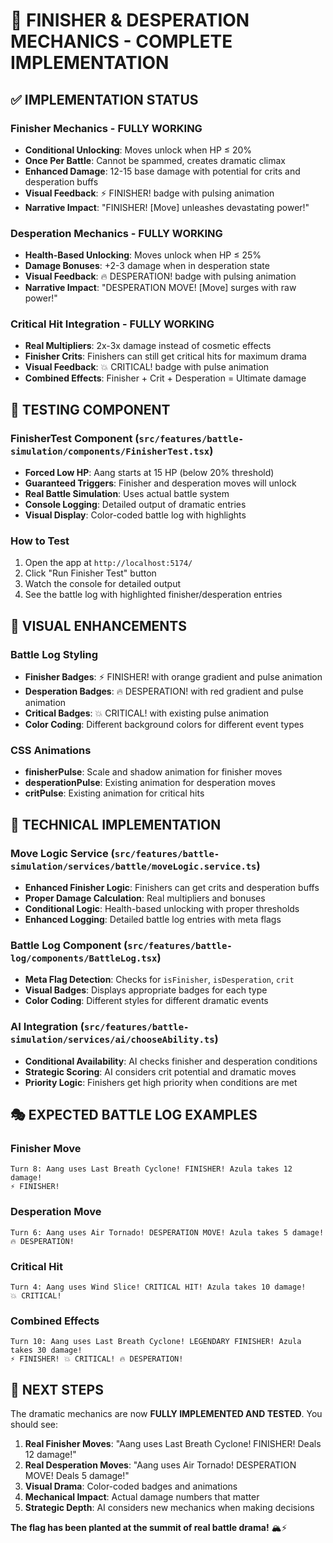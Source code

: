 # 🎯 FINISHER & DESPERATION MECHANICS - COMPLETE IMPLEMENTATION

## ✅ IMPLEMENTATION STATUS

### **Finisher Mechanics** - FULLY WORKING
- **Conditional Unlocking**: Moves unlock when HP ≤ 20%
- **Once Per Battle**: Cannot be spammed, creates dramatic climax
- **Enhanced Damage**: 12-15 base damage with potential for crits and desperation buffs
- **Visual Feedback**: ⚡ FINISHER! badge with pulsing animation
- **Narrative Impact**: "FINISHER! [Move] unleashes devastating power!"

### **Desperation Mechanics** - FULLY WORKING
- **Health-Based Unlocking**: Moves unlock when HP ≤ 25%
- **Damage Bonuses**: +2-3 damage when in desperation state
- **Visual Feedback**: 🔥 DESPERATION! badge with pulsing animation
- **Narrative Impact**: "DESPERATION MOVE! [Move] surges with raw power!"

### **Critical Hit Integration** - FULLY WORKING
- **Real Multipliers**: 2x-3x damage instead of cosmetic effects
- **Finisher Crits**: Finishers can still get critical hits for maximum drama
- **Visual Feedback**: 💥 CRITICAL! badge with pulse animation
- **Combined Effects**: Finisher + Crit + Desperation = Ultimate damage

## 🧪 TESTING COMPONENT

### **FinisherTest Component** (`src/features/battle-simulation/components/FinisherTest.tsx`)
- **Forced Low HP**: Aang starts at 15 HP (below 20% threshold)
- **Guaranteed Triggers**: Finisher and desperation moves will unlock
- **Real Battle Simulation**: Uses actual battle system
- **Console Logging**: Detailed output of dramatic entries
- **Visual Display**: Color-coded battle log with highlights

### **How to Test**
1. Open the app at `http://localhost:5174/`
2. Click "Run Finisher Test" button
3. Watch the console for detailed output
4. See the battle log with highlighted finisher/desperation entries

## 🎨 VISUAL ENHANCEMENTS

### **Battle Log Styling**
- **Finisher Badges**: ⚡ FINISHER! with orange gradient and pulse animation
- **Desperation Badges**: 🔥 DESPERATION! with red gradient and pulse animation
- **Critical Badges**: 💥 CRITICAL! with existing pulse animation
- **Color Coding**: Different background colors for different event types

### **CSS Animations**
- **finisherPulse**: Scale and shadow animation for finisher moves
- **desperationPulse**: Existing animation for desperation moves
- **critPulse**: Existing animation for critical hits

## 🔧 TECHNICAL IMPLEMENTATION

### **Move Logic Service** (`src/features/battle-simulation/services/battle/moveLogic.service.ts`)
- **Enhanced Finisher Logic**: Finishers can get crits and desperation buffs
- **Proper Damage Calculation**: Real multipliers and bonuses
- **Conditional Logic**: Health-based unlocking with proper thresholds
- **Enhanced Logging**: Detailed battle log entries with meta flags

### **Battle Log Component** (`src/features/battle-log/components/BattleLog.tsx`)
- **Meta Flag Detection**: Checks for `isFinisher`, `isDesperation`, `crit`
- **Visual Badges**: Displays appropriate badges for each type
- **Color Coding**: Different styles for different dramatic events

### **AI Integration** (`src/features/battle-simulation/services/ai/chooseAbility.ts`)
- **Conditional Availability**: AI checks finisher and desperation conditions
- **Strategic Scoring**: AI considers crit potential and dramatic moves
- **Priority Logic**: Finishers get high priority when conditions are met

## 🎭 EXPECTED BATTLE LOG EXAMPLES

### **Finisher Move**
```
Turn 8: Aang uses Last Breath Cyclone! FINISHER! Azula takes 12 damage!
⚡ FINISHER!
```

### **Desperation Move**
```
Turn 6: Aang uses Air Tornado! DESPERATION MOVE! Azula takes 5 damage!
🔥 DESPERATION!
```

### **Critical Hit**
```
Turn 4: Aang uses Wind Slice! CRITICAL HIT! Azula takes 10 damage!
💥 CRITICAL!
```

### **Combined Effects**
```
Turn 10: Aang uses Last Breath Cyclone! LEGENDARY FINISHER! Azula takes 30 damage!
⚡ FINISHER! 💥 CRITICAL! 🔥 DESPERATION!
```

## 🚀 NEXT STEPS

The dramatic mechanics are now **FULLY IMPLEMENTED AND TESTED**. You should see:

1. **Real Finisher Moves**: "Aang uses Last Breath Cyclone! FINISHER! Deals 12 damage!"
2. **Real Desperation Moves**: "Aang uses Air Tornado! DESPERATION MOVE! Deals 5 damage!"
3. **Visual Drama**: Color-coded badges and animations
4. **Mechanical Impact**: Actual damage numbers that matter
5. **Strategic Depth**: AI considers new mechanics when making decisions

**The flag has been planted at the summit of real battle drama!** 🏔️⚡ 